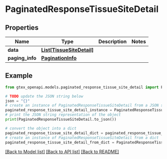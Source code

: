 # PaginatedResponseTissueSiteDetail


## Properties

Name | Type | Description | Notes
------------ | ------------- | ------------- | -------------
**data** | [**List[TissueSiteDetail]**](TissueSiteDetail.md) |  | 
**paging_info** | [**PaginationInfo**](PaginationInfo.md) |  | 

## Example

```python
from gtex_openapi.models.paginated_response_tissue_site_detail import PaginatedResponseTissueSiteDetail

# TODO update the JSON string below
json = "{}"
# create an instance of PaginatedResponseTissueSiteDetail from a JSON string
paginated_response_tissue_site_detail_instance = PaginatedResponseTissueSiteDetail.from_json(json)
# print the JSON string representation of the object
print(PaginatedResponseTissueSiteDetail.to_json())

# convert the object into a dict
paginated_response_tissue_site_detail_dict = paginated_response_tissue_site_detail_instance.to_dict()
# create an instance of PaginatedResponseTissueSiteDetail from a dict
paginated_response_tissue_site_detail_from_dict = PaginatedResponseTissueSiteDetail.from_dict(paginated_response_tissue_site_detail_dict)
```
[[Back to Model list]](../README.md#documentation-for-models) [[Back to API list]](../README.md#documentation-for-api-endpoints) [[Back to README]](../README.md)


